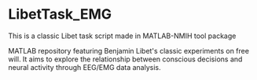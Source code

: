 # LibetTask_EMG
This is a classic Libet task script made in MATLAB-NMIH tool package

MATLAB repository featuring Benjamin Libet's classic experiments on free will. 
It aims to explore the relationship between conscious decisions and neural activity through EEG/EMG data analysis.
